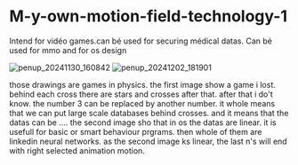 # M-y-own-motion-field-technology-1
Intend for vidéo games.can bé used for securing médical datas. Can bé used for mmo and for os design

![penup_20241130_160842](https://github.com/user-attachments/assets/962db61e-efbe-415d-8e98-817f06b1a049)
![penup_20241202_181901](https://github.com/user-attachments/assets/3bb3cec3-8edc-4716-a87c-ec2f42417471)

those drawings are games in physics. the first image show a game i lost. behind each cross there are stars and crosses after that. after that i do't know. the number 3 can be replaced by another number. it whole means that we can put large scale databases behind crosses. and it means that the datas can be ....
the second image sho that in os the datas are linear. it is usefull for basic or smart behaviour prgrams. then whole of them are linkedin neural networks. as the second image ks linear, the last n's will end with right selected animation motion.
